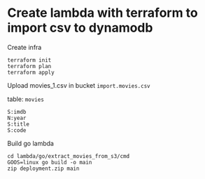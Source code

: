 # Create lambda with terraform  to import csv to dynamodb

Create infra
```
terraform init
terraform plan
terraform apply
```

Upload movies_1.csv in bucket ```import.movies.csv```

table: ```movies```
```
S:imdb
N:year
S:title
S:code
```

Build go lambda
```
cd lambda/go/extract_movies_from_s3/cmd
GOOS=linux go build -o main
zip deployment.zip main
```